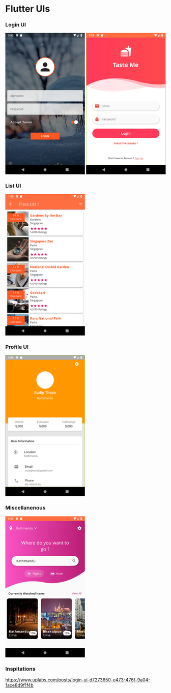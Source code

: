 # Flutter UIs

### Login UI
<img src= "screenshots/login-form1.png" width="250px"> <img src= "screenshots/login2.png" width="250px">

### List UI
<img src= "screenshots/place list.png" width="250px">

### Profile UI
<img src= "screenshots/card-profile.png" width="250px">

### Miscellanenous
<img src= "screenshots/home-page1.png" width="250px"> 


### Inspitations
https://www.uplabs.com/posts/login-ui-d7273650-e473-476f-9a04-1ace8d9f1f4b